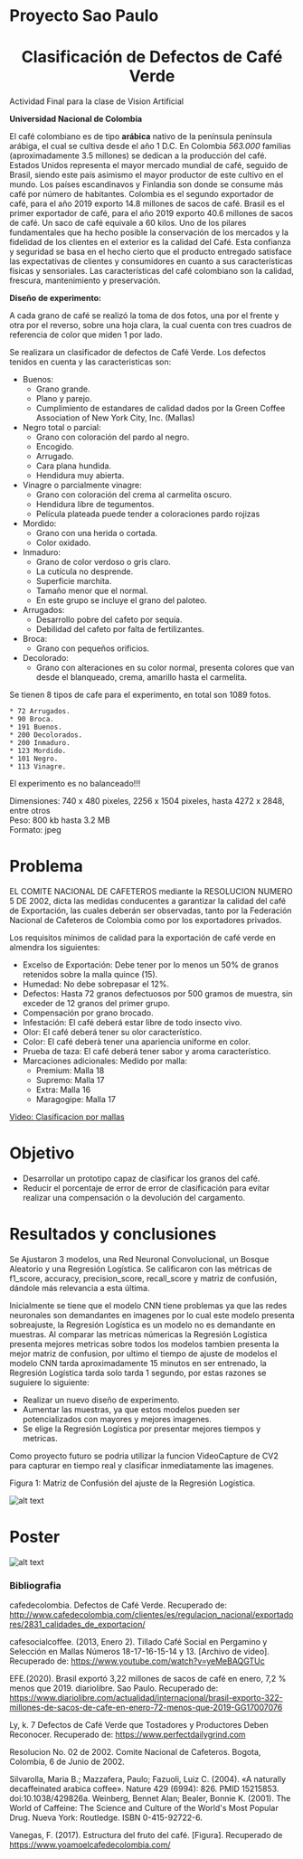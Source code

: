 # Proyecto Sao Paulo

# <center> Clasificación de Defectos de Café Verde
Actividad Final para la clase de Vision  Artificial
  
**Universidad Nacional de Colombia**

El café colombiano es de tipo **arábica** nativo de la península península arábiga, el cual se cultiva desde el año 1 D.C. En Colombia _563.000_ familias (aproximadamente 3.5 millones) se dedican a la producción del café. Estados Unidos representa el mayor mercado mundial de café, seguido de Brasil, siendo este país asimismo el mayor productor de este cultivo en el mundo. Los países escandinavos y Finlandia son donde se consume más café por número de habitantes. Colombia es el segundo exportador de café, para el año 2019 exporto 14.8 millones de sacos de café. Brasil es el primer exportador de café, para el año 2019 exporto 40.6 millones de sacos de café. Un saco de café equivale a 60 kilos. Uno de los pilares fundamentales que ha hecho posible la conservación de los mercados y la fidelidad de los clientes en el exterior es la calidad del Café. Esta confianza y seguridad se basa en el hecho cierto que el producto entregado satisface las expectativas de clientes y consumidores en cuanto a sus características físicas y sensoriales. Las características del café colombiano son la calidad, frescura, mantenimiento y preservación.

**Diseño de experimento:**

A cada grano de café se realizó la toma de dos fotos, una por el frente y otra por el reverso, sobre una hoja clara, la cual cuenta con tres cuadros de referencia de color que miden 1 por lado.

Se realizara un clasificador de defectos de Café Verde. Los defectos tenidos en cuenta y las caracteristicas son:

* Buenos:
  * Grano grande.
  * Plano y parejo.
  * Cumplimiento de estandares de calidad dados por la Green Coffee Association of New York City, Inc. (Mallas)
* Negro total o parcial:
  * Grano con coloración del pardo al negro.
  * Encogido.
  * Arrugado.
  * Cara plana hundida.
  * Hendidura muy abierta.
* Vinagre o parcialmente vinagre:
  * Grano con coloración del crema al carmelita oscuro.
  * Hendidura libre de tegumentos.
  * Película plateada puede tender a coloraciones pardo rojizas
* Mordido:
  * Grano con una herida o cortada.
  * Color oxidado.
* Inmaduro:
  * Grano de color verdoso o gris claro.
  * La cutícula no desprende.
  * Superficie marchita.
  * Tamaño menor que el normal.
  * En este grupo se incluye el grano del paloteo.
* Arrugados:
  * Desarrollo pobre del cafeto por sequía.
  * Debilidad del cafeto por falta de fertilizantes.
* Broca:
  * Grano con pequeños orificios.
* Decolorado:
  * Grano con alteraciones en su color normal, presenta colores que van desde el blanqueado, crema, amarillo hasta el carmelita.

Se tienen 8 tipos de cafe para el experimento, en total son 1089 fotos.

    * 72 Arrugados.
    * 90 Broca.
    * 191 Buenos.
    * 200 Decolorados.
    * 200 Inmaduro.
    * 123 Mordido.
    * 101 Negro.
    * 113 Vinagre.

El experimento es no balanceado!!!

Dimensiones: 740 x 480 pixeles, 2256 x 1504 pixeles, hasta 4272 x 2848, entre otros <br>
Peso: 800 kb hasta 3.2 MB  <br>
Formato: jpeg

# Problema

EL COMITE NACIONAL DE CAFETEROS mediante la RESOLUCION NUMERO 5 DE 2002, dicta las medidas conducentes a garantizar la calidad del café de Exportación, las cuales deberán ser observadas, tanto por la Federación Nacional de Cafeteros de Colombia como por los exportadores privados.

Los requisitos mínimos de calidad para la exportación de café verde en almendra los siguientes: 
* Excelso de Exportación: Debe tener por lo menos un 50% de granos retenidos sobre la malla quince (15).
* Humedad: No debe sobrepasar el 12%.
* Defectos: Hasta 72 granos defectuosos por 500 gramos de muestra, sin exceder de 12 granos del primer grupo. 
* Compensación por grano brocado.
* Infestación: El café deberá estar libre de todo insecto vivo.
* Olor: El café deberá tener su olor característico. 
* Color: El café deberà tener una apariencia uniforme en color.
* Prueba de taza: El café deberá tener sabor y aroma característico.
* Marcaciones adicionales: Medido por malla:
    * Premium: Malla 18
    * Supremo: Malla 17
    * Extra: Malla 16
    * Maragogipe: Malla 17 <br>

[Video: Clasificacion por mallas](https://www.youtube.com/watch?v=yeMeBAQGTUc "YouTube")

# Objetivo

* Desarrollar un prototipo capaz de clasificar los granos del café. 
* Reducir el porcentaje de error de error de clasificación para evitar realizar una compensación o la devolución del cargamento. 

# Resultados y conclusiones

Se Ajustaron 3 modelos, una Red Neuronal Convolucional, un Bosque Aleatorio y una Regresión Logística. Se calificaron con las métricas de f1_score, accuracy, precision_score, recall_score y matriz de confusión, dándole más relevancia a esta última.

Inicialmente se tiene que el modelo CNN tiene problemas ya que las redes neuronales son demandantes en imagenes por lo cual este modelo presenta sobreajuste, la Regresión Logística es un modelo no es demandante en muestras. Al comparar las metricas númericas la Regresión Logística presenta mejores metricas sobre todos los modelos tambien presenta la mejor matriz de confusion, por ultimo el tiempo de ajuste de modelos el modelo CNN tarda aproximadamente 15 minutos en ser entrenado, la Regresión Logística tarda solo tarda 1 segundo, por estas razones se suguiere lo siguiente:

* Realizar un nuevo diseño de experimento.
* Aumentar las muestras, ya que estos modelos pueden ser potencializados con mayores y mejores imagenes.
* Se elige la Regresión Logística por presentar mejores tiempos y metricas.

Como proyecto futuro se podria utilizar la funcion VideoCapture de CV2 para capturar en tiempo real y clasificar inmediatamente las imagenes. 

Figura 1: Matriz de Confusión del ajuste de la Regresión Logística.

![alt text](https://github.com/oecorrechag/Proyecto-Sao-Paulo-Cafe/blob/master/matriz.png)

# Poster

![alt text](https://github.com/oecorrechag/Proyecto-Sao-Paulo-Cafe/blob/master/PosterP.png)

### Bibliografia

cafedecolombia. Defectos de Café Verde. Recuperado de: http://www.cafedecolombia.com/clientes/es/regulacion_nacional/exportadores/2831_calidades_de_exportacion/

cafesocialcoffee. (2013, Enero 2). Tillado Café Social en Pergamino y Selección en Mallas Números 18-17-16-15-14 y 13. [Archivo de video]. Recuperado de: https://www.youtube.com/watch?v=yeMeBAQGTUc

EFE.(2020). Brasil exportó 3,22 millones de sacos de café en enero, 7,2 % menos que 2019. diariolibre. Sao Paulo. Recuperado de: https://www.diariolibre.com/actualidad/internacional/brasil-exporto-322-millones-de-sacos-de-cafe-en-enero-72-menos-que-2019-GG17007076

Ly, k. 7 Defectos de Café Verde que Tostadores y Productores Deben Reconocer. Recuperado de: https://www.perfectdailygrind.com

Resolucion No. 02 de 2002. Comite Nacional de Cafeteros. Bogota, Colombia, 6 de Junio de 2002.

Silvarolla, Maria B.; Mazzafera, Paulo; Fazuoli, Luiz C. (2004). «A naturally decaffeinated arabica coffee». Nature 429 (6994): 826. PMID 15215853. doi:10.1038/429826a.
Weinberg, Bennet Alan; Bealer, Bonnie K. (2001). The World of Caffeine: The Science and Culture of the World's Most Popular Drug. Nueva York: Routledge. ISBN 0-415-92722-6.

Vanegas, F. (2017). Estructura del fruto del café. [Figura]. Recuperado de https://www.yoamoelcafedecolombia.com/
